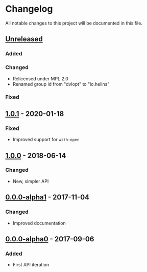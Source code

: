 # Changelog

All notable changes to this project will be documented in this file.



## [Unreleased]

### Added

### Changed

- Relicensed under MPL 2.0
- Renamed group id from "dvlopt" to "io.helins"

### Fixed



## [1.0.1] - 2020-01-18

### Fixed

- Improved support for `with-open`



## [1.0.0] - 2018-06-14

### Changed

- New, simpler API



## [0.0.0-alpha1] - 2017-11-04

### Changed

- Improved documentation



## [0.0.0-alpha0] - 2017-09-06

### Added

- First API iteration



[Unreleased]: https://github.com/helins/rxtx.clj/compare/1.0.1...HEAD
[1.0.1]: https://github.com/helins/rxtx.clj/compare/1.0.0...1.0.1
[1.0.0]: https://github.com/helins/rxtx.clj/compare/0.0.0-alpha1...1.0.0
[0.0.0-alpha1]: https://github.com/helins/rxtx.clj/compare/0.0.0-alpha0...0.0.0-alpha1
[0.0.0-alpha0]: https://github.com/helins/rxtx.clj/tree/0.0.0-alpha0
